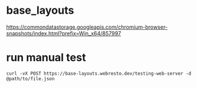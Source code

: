 # base_layouts


https://commondatastorage.googleapis.com/chromium-browser-snapshots/index.html?prefix=Win_x64/857997



# run manual test

`curl -vX POST https://base-layouts.webresto.dev/testing-web-server -d @path/to/file.json`
